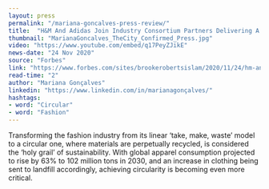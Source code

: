 ```yaml
---
layout: press
permalink: "/mariana-goncalves-press-review/"
title:  "H&M And Adidas Join Industry Consortium Partners Delivering A Blueprint For Circular Fashion"
thumbnail: "MarianaGoncalves_TheCity_Confirmed_Press.jpg"
video: "https://www.youtube.com/embed/q17PeyZJikE"
news-date: "24 Nov 2020"
source: "Forbes"
link: "https://www.forbes.com/sites/brookerobertsislam/2020/11/24/hm-and-adidas-join-industry-consortium-partners-delivering-a-blueprint-for-circular-fashion/?sh=6c929952615d"
read-time: "2"
author: "Mariana Gonçalves"
linkedin: "https://www.linkedin.com/in/marianagonçalves/"
hashtags:
- word: "Circular"
- word: "Fashion"
---
```


Transforming the fashion industry from its linear ‘take, make, waste’ model to a circular one, where materials are perpetually recycled, is considered the ‘holy grail’ of sustainability.  With global apparel consumption projected to rise by 63% to 102 million tons in 2030, and an increase in clothing being sent to landfill accordingly, achieving circularity is becoming even more critical. 
